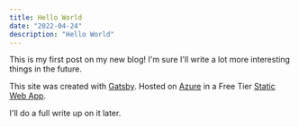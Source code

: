 ```yaml
---
title: Hello World
date: "2022-04-24"
description: "Hello World"
---
```


This is my first post on my new blog! I'm sure I'll write a lot more interesting things in the future.

This site was created with [Gatsby](https://www.gatsbyjs.com/). Hosted on [Azure](https://portal.azure.com/) in a Free Tier [Static Web App](https://docs.microsoft.com/en-us/azure/static-web-apps/overview).

I'll do a full write up on it later.